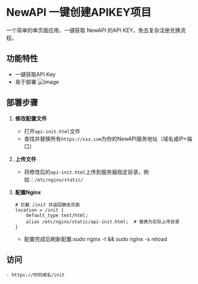 # NewAPI 一键创建APIKEY项目

一个简单的单页面应用，一键获取 NewAPI 的API KEY，免去复杂注册兑换流程。

## 功能特性

- 一键获取API Key
- 易于部署
![image](https://github.com/user-attachments/assets/551e55d6-f84f-4b9e-9ca2-fb7f191f83c3)

## 部署步骤

1. **修改配置文件**
   - 打开`api-init.html`文件
   - 查找并替换所有`https://xxx.com`为你的NewAPI服务地址（域名或IP+端口）

2. **上传文件**
   - 将修改后的`api-init.html`上传到服务器指定目录，例如：`/etc/nginx/static/`

3. **配置Nginx**
   ```nginx
   # 拦截 /init 并返回静态页面
   location = /init {
       default_type text/html;
       alias /etc/nginx/static/api-init.html;  # 替换为实际上传目录
   }
   ```
   - 配置完成后刷新配置:sudo nginx -t && sudo nginx -s reload
      
## 访问
	- https://你的域名/init

